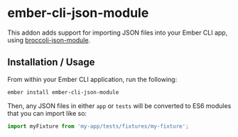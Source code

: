 # ember-cli-json-module

This addon adds support for importing JSON files into your Ember CLI app, using
[broccoli-json-module](https://github.com/ghempton/broccoli-json-module).

## Installation / Usage

From within your Ember CLI application, run the following:

```sh
ember install ember-cli-json-module
```

Then, any JSON files in either `app` or `tests` will be converted to ES6
modules that you can import like so:

```js
import myFixture from 'my-app/tests/fixtures/my-fixture';
```
